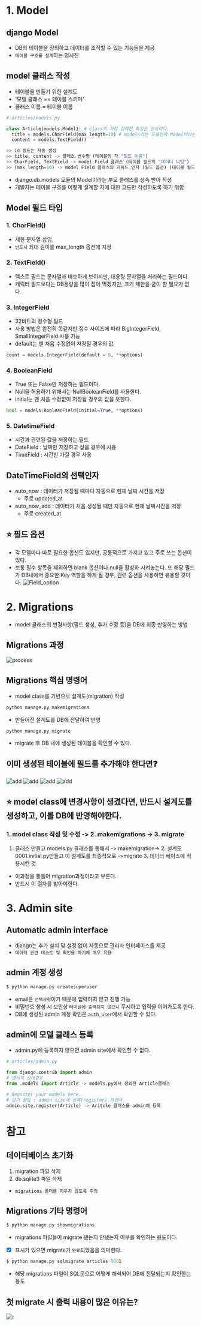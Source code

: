 # 1. Model

## django Model
- DB의 테이블을 정의하고 데이터를 조작할 수 있는 기능들을 제공
- `테이블 구조를 설계`하는 청사진

## model 클래스 작성
- 테이블을 만들기 위한 설계도
- '모델 클래스 == 테이블 스키마'
- 클래스 이름 = 테이블 이름

```python
# articles/models.py

class Article(models.Model): # class의 가장 강력한 특징은 상속이다.
  title = models.CharField(max_length=10) # models라는 모듈안에 Model이라는 클래스가 있다. (class여서 맨 앞 대문자)
  content = models.TextField()

>> id 필드는 자동 생성
>> title, content -> 클래스 변수명 (테이블의 각 "필드 이름")
>> CharField, TextField -> model Field 클래스 (테이블 필드의 "데이터 타입")
>> (max_length=10) -> model Field 클래스의 키워드 인자 (필드 옵션) (테이블 필드의 "제약조건" 관련 설정)
```
- django.db.models 모듈의 Model이라는 부모 클래스를 상속 받아 작성
- 개발자는 테이블 구조를 어떻게 설계할 지에 대한 코드만 작성하도록 하기 위함

## Model 필드 타입

### 1. CharField()
- 제한 문자열 삽입
- `반드시` 최대 길이를 max_length 옵션에 지정

### 2. TextField()
- 텍스트 필드는 문자열과 비슷하게 보이지만, 대용량 문자열을 처리하는 필드이다.
- 캐릭터 필드보다는 DB용량을 많이 잡아 먹겠지만, 크기 제한을 굳이 할 필요가 없다.

### 3. IntegerField
- 32비트의 정수형 필드
- 사용 방법은 완전히 똑같지만 정수 사이즈에 따라 BigIntegerField, SmallIntegerField 사용 가능
- default는 맨 처음 수정없이 저장될 경우의 값
```python
count = models.IntegerField(default = 0, **options)
```

### 4. BooleanField
- True 또는 False만 저장하는 필드이다.
- Null을 허용하기 위해서는 NullBooleanField를 사용한다.
- initial는 맨 처음 수정없이 저장될 경우의 값을 뜻한다.
```python
bool = models.BooleanField(initial=True, **options)
```

### 5. DatetimeField
- 시간과 관련된 값을 저장하는 필드
- DateField : 날짜만 저장하고 싶을 경우에 사용
- TimeField : 시간만 가질 경우 사용

## DateTimeField의 선택인자
- auto_now : 데이터가 저장될 때마다 자동으로 현재 날짜 시간을 저장
  - 주로 updated_at
- auto_now_add : 데이터가 처음 생성될 때만 자동으로 현재 날짜시간을 저장
  - 주로 created_at

## :star: 필드 옵션
- 각 모델마다 따로 필요한 옵션도 있지만, 공통적으로 가지고 있고 주로 쓰는 옵션이 있다.
- 보통 필수 항목을 제외하면 blank 옵션이나 null을 활성화 시켜놓는다. 또 해당 필드가 DB내에서 중요한 Key 역할을 하게 될 경우, 관련 옵션을 사용하면 유용할 것이다.
![Field_option](./image/Field_option.png)

# 2. Migrations

- model 클래스의 변경사항(필드 생성, 추가 수정 등)을 DB에 최종 반영하는 방법

## Migrations 과정
![process](./image/migrations.png)

## Migrations 핵심 명령어

- model class를 기반으로 설계도(migration) 작성
```python
python manage.py makemigrations
```
- 만들어진 설계도를 DB에 전달하여 반영
```python
python manage.py migrate
```
- migrate 후 DB 내에 생성된 테이블을 확인할 수 있다.

## 이미 생성된 테이블에 필드를 추가해야 한다면:question:
![add](./image/add1.png)
![add](./image/add2.png)
![add](./image/add3.png)
![add](./image/add4.png)

## :star: model class에 변경사항이 생겼다면, 반드시 설계도를 생성하고, 이를 DB에 반영해야한다.

### 1. model class 작성 및 수정 -> 2. makemigrations -> 3. migrate
1. 클래스 만들고 models.py 클래스를 통해서 -> makemigration-> 2. 설계도 0001.initial.py만들고 이 설계도를 최종적으로 ->migrate 3. 데이터 베이스에 적용시킨 것
  -	이과정을 통틀어 migration과정이라고 부른다.
  -	반드시 이 절차를 밟아야한다.

# 3. Admin site

## Automatic admin interface
- django는 추가 설치 및 설정 없이 자동으로 관리자 인터페이스를 제공
- `데이터 관련 테스트 및 확인을 하기에 매우 유용`

## admin 계정 생성
```python
$ python manage.py createsuperuser
```
- email은 `선택사항`이기 때문에 입력하지 않고 진행 가능
- 비밀번호 생성 시 보안상 `터미널에 출력되지 않으니` 무시하고 입력을 이어가도록 한다.
- DB에 생성된 admin 계정 확인은 `auth_user`에서 확인할 수 있다.

## admin에 모델 클래스 등록
- admin.py에 등록하지 않으면 admin site에서 확인할 수 없다.
```python
# articles/admin.py

from django.contrib import admin
# 명시적 상대경로
from .models import Article -> models.py에서 정의한 Article클래스

# Register your models here.
# 암기 꿀팁 : admin site에 등록(register) 하겠다.
admin.site.register(Article) -> Aritcle 클래스를 admin에 등록
```

# 참고

## 데이터베이스 초기화
1. migration 파일 삭제
2. db.sqlite3 파일 삭제
- `migrations 폴더를 지우지 않도록 주의`

## Migrations 기타 명령어
```python
$ python manage.py showmigrations
```
- migrations 파일들이 migrate 됐는지 안됐는지 여부를 확인하는 용도이다.
- [X] 표시가 있으면 migrate가 `완료`되었음을 의미힌다.

```python
$ python manage.py sqlmigrate articles 0001
```
- 해당 migrations 파일이 SQL문으로 어떻게 해석되어 DB에 전달되는지 확인한는 용도

## 첫 migrate 시 출력 내용이 많은 이유는?
![r](./image/re.png)